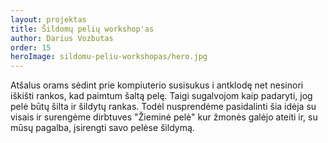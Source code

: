 ```yaml
---
layout: projektas
title: Šildomų pelių workshop'as
author: Darius Vozbutas
order: 15
heroImage: sildomu-peliu-workshopas/hero.jpg
---
```

Atšalus orams sėdint prie kompiuterio susisukus i antklodę net nesinori iškišti
rankos, kad paimtum šaltą pelę. Taigi sugalvojom kaip padaryti, jog pelė būtų
šilta ir šildytų rankas. Todėl nusprendėme pasidalinti šia idėja su visais ir
surengėme dirbtuves "Žieminė pelė" kur žmonės galėjo ateiti ir, su mūsų
pagalba, įsirengti savo pelėse šildymą.
